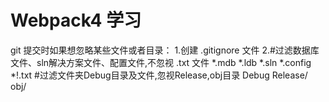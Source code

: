 # Webpack4 学习
git 提交时如果想忽略某些文件或者目录：
1.创建 .gitignore 文件 
2.#过滤数据库文件、sln解决方案文件、配置文件,不忽视 .txt 文件
*.mdb
*.ldb
*.sln
*.config
*!.txt
#过滤文件夹Debug目录及文件,忽视Release,obj目录
Debug
Release/
obj/
